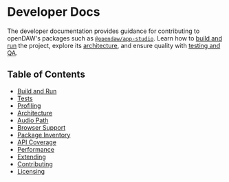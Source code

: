 # Developer Docs

The developer documentation provides guidance for contributing to openDAW's
packages such as [`@opendaw/app-studio`](./package-inventory.md#app). Learn how
to [build and run](./build-and-run/setup.md) the project, explore its
[architecture](./architecture/overview.md), and ensure quality with
[testing and QA](./testing-and-qa/index.md).

## Table of Contents

- [Build and Run](./build-and-run/setup.md)
- [Tests](./build-and-run/tests.md)
- [Profiling](./build-and-run/profiling.md)
- [Architecture](./architecture/overview.md)
- [Audio Path](./architecture/audio-path.md)
- [Browser Support](./browser-support.md)
- [Package Inventory](./package-inventory.md)
- [API Coverage](./api-coverage.md)
- [Performance](./performance.md)
- [Extending](./extending/opendaw-sdk.md)
- [Contributing](./contributing.md)
- [Licensing](./licensing.md)
